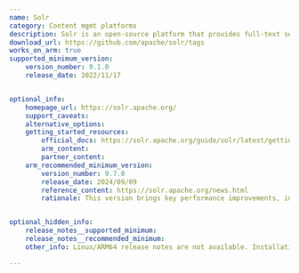 ```yaml
---
name: Solr 
category: Content mgmt platforms
description: Solr is an open-source platform that provides full-text search, faceted search, real-time indexing, dynamic clustering, database integration, and rich document-handling capabilities. 
download_url: https://github.com/apache/solr/tags
works_on_arm: true
supported_minimum_version:
    version_number: 9.1.0
    release_date: 2022/11/17


optional_info:
    homepage_url: https://solr.apache.org/
    support_caveats:
    alternative_options:
    getting_started_resources:
        official_docs: https://solr.apache.org/guide/solr/latest/getting-started/solr-tutorial.html
        arm_content:
        partner_content:
    arm_recommended_minimum_version:
        version_number: 9.7.0
        release_date: 2024/09/09
        reference_content: https://solr.apache.org/news.html
        rationale: This version brings key performance improvements, including multithreaded search execution, Lucene 9.11.1 upgrade with Java 21 optimizations, and POSIX madvise support for better read-ahead on Linux. Reduced heap usage and improved async operation scaling further enhance efficiency on high-core-count systems. These improvements aren't specific to Linux/ARM64, but will definitely improve the performance on Arm based linux systems too.


optional_hidden_info:
    release_notes__supported_minimum: 
    release_notes__recommended_minimum:
    other_info: Linux/ARM64 release notes are not available. Installation and testing are done via the [tar archive](https://github.com/apache/solr/releases/tag/releases%2Fsolr%2F9.1.0).

---
```

